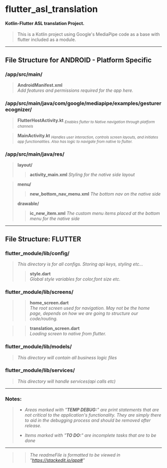 
  
  
# flutter_asl_translation  
  
#### Kotlin-Flutter ASL translation Project.  
>This is a Kotlin project using Google's MediaPipe code as a base with flutter included as a module.  
 ___
 ## File Structure for ANDROID - Platform Specific  
  
### /app/src/main/  
>**AndroidManifest.xml**  
>_Add features and permissions required for the app here._  
  
### /app/src/main/java/com/google/mediapipe/examples/gesturerecognizer/  
>**FlutterHostActivity.kt** <sub>_Enables flutter to Native navigation through platform channels_</sub>  
  
>**MainActivity.kt** <sub> _Handles user interaction, controls screen layouts, and initiates app functionalities. Also has logic to navigate from native to flutter._</sub>  
  
### /app/src/main/java/res/  
>**layout/** 
>>**activity_main.xml**
>_Styling for the native side layout_

>**menu/** 
>>**new_bottom_nav_menu.xml**
>_The bottom nav on the native side_
>
>**drawable/**  
>>**ic_new_item.xml**
>_The custom menu items placed at the bottom menu for the native side_
  
  
 ___
 ## File Structure:  FLUTTER  
  
### flutter_module/lib/config/  
> _This directory is for all configs. Storing api keys, styling etc..._  
>>**style.dart**  
>_Global style variables for color,font size etc._  
  
### flutter_module/lib/screens/  
>>**home_screen.dart**  
_The root screen used for navigation. May not be the home page, depends on how we are going to structure our code/routing._  
  
>>**translation_screen.dart**  
_Loading screen to native from flutter._  
  
### flutter_module/lib/models/  
>_This directory will contain all business logic files_  
  
  
### flutter_module/lib/services/  
>_This directory will handle services(api calls etc)_  
  
  
 ___
 ### Notes:  
>* _Areas marked with "**TEMP DEBUG:**" are print statements that are not critical to the application's functionality. They are simply there to aid in the debugging process and should be removed after release._  
>  
>* _Items marked with "**TO DO:**" are incomplete tasks that are to be done_  
___  
> > _The readmeFile is formatted to be viewed in "https://stackedit.io/app#"_
